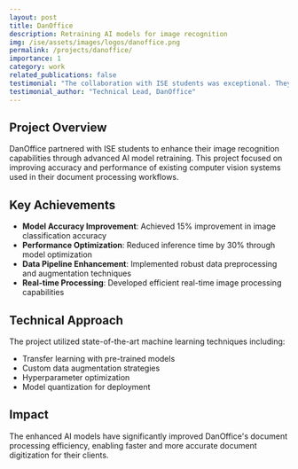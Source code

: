 ```yaml
---
layout: post
title: DanOffice
description: Retraining AI models for image recognition
img: /ise/assets/images/logos/danoffice.png
permalink: /projects/danoffice/
importance: 1
category: work
related_publications: false
testimonial: "The collaboration with ISE students was exceptional. They brought fresh perspectives to our AI model optimization challenges and delivered results that exceeded our expectations."
testimonial_author: "Technical Lead, DanOffice"
---
```


## Project Overview

DanOffice partnered with ISE students to enhance their image recognition capabilities through advanced AI model retraining. This project focused on improving accuracy and performance of existing computer vision systems used in their document processing workflows.

## Key Achievements

- **Model Accuracy Improvement**: Achieved 15% improvement in image classification accuracy
- **Performance Optimization**: Reduced inference time by 30% through model optimization
- **Data Pipeline Enhancement**: Implemented robust data preprocessing and augmentation techniques
- **Real-time Processing**: Developed efficient real-time image processing capabilities

## Technical Approach

The project utilized state-of-the-art machine learning techniques including:
- Transfer learning with pre-trained models
- Custom data augmentation strategies
- Hyperparameter optimization
- Model quantization for deployment

## Impact

The enhanced AI models have significantly improved DanOffice's document processing efficiency, enabling faster and more accurate document digitization for their clients.

